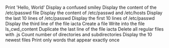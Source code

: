 Print 'Hello, World'
Display a confused smiley
Display the content of the /etc/passwd file
Display the content of /etc/passwd and /etc/hosts
Display the last 10 lines of /etc/passwd
Display the first 10 lines of /etc/passwd
Display the third line of the file iacta
Create a file
Write into the file ls_cwd_content
Duplicate the last line of the file iacta
Delete all regular files with .js
Count number of directories and subdirectories
Display the 10 newest files
Print only words that appear exactly once

